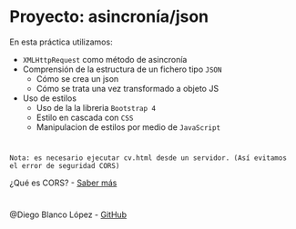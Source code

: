 # Proyecto: asincronía/json

En esta práctica utilizamos:

* `XMLHttpRequest` como método de asincronía
* Comprensión de la estructura de un fichero tipo `JSON`
  * Cómo se crea un json
  * Cómo se trata una vez transformado a objeto JS
* Uso de estilos
  * Uso de la la libreria `Bootstrap 4`
  * Estilo en cascada con `CSS`
  * Manipulacion de estilos por medio de `JavaScript`
#
    Nota: es necesario ejecutar cv.html desde un servidor. (Así evitamos el error de seguridad CORS)
    

¿Qué es CORS? -
[Saber más](https://developer.mozilla.org/es/docs/Web/HTTP/Access_control_CORS)
#
@Diego Blanco López - 
[GitHub](http://github.com/diegobshots)
#



